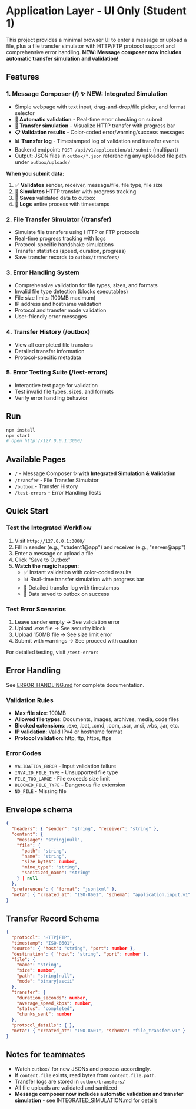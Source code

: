 # Application Layer - UI Only (Student 1)

This project provides a minimal browser UI to enter a message or upload a file, plus a file transfer simulator with HTTP/FTP protocol support and comprehensive error handling. **NEW: Message composer now includes automatic transfer simulation and validation!**

## Features

### 1. Message Composer (/) **✨ NEW: Integrated Simulation**
- Simple webpage with text input, drag-and-drop/file picker, and format selector
- **🎯 Automatic validation** - Real-time error checking on submit
- **📡 Transfer simulation** - Visualize HTTP transfer with progress bar
- **📋 Validation results** - Color-coded error/warning/success messages
- **📊 Transfer log** - Timestamped log of validation and transfer events
- Backend endpoint: `POST /api/v1/application/ui/submit` (multipart)
- Output: JSON files in `outbox/*.json` referencing any uploaded file path under `outbox/uploads/`

**When you submit data:**
1. ✅ **Validates** sender, receiver, message/file, file type, file size
2. 📡 **Simulates** HTTP transfer with progress tracking
3. 💾 **Saves** validated data to outbox
4. 📝 **Logs** entire process with timestamps

### 2. File Transfer Simulator (/transfer)
- Simulate file transfers using HTTP or FTP protocols
- Real-time progress tracking with logs
- Protocol-specific handshake simulations
- Transfer statistics (speed, duration, progress)
- Save transfer records to `outbox/transfers/`

### 3. Error Handling System
- Comprehensive validation for file types, sizes, and formats
- Invalid file type detection (blocks executables)
- File size limits (100MB maximum)
- IP address and hostname validation
- Protocol and transfer mode validation
- User-friendly error messages

### 4. Transfer History (/outbox)
- View all completed file transfers
- Detailed transfer information
- Protocol-specific metadata

### 5. Error Testing Suite (/test-errors)
- Interactive test page for validation
- Test invalid file types, sizes, and formats
- Verify error handling behavior

## Run
```bash
npm install
npm start
# open http://127.0.0.1:3000/
```

## Available Pages
- `/` - Message Composer **✨ with Integrated Simulation & Validation**
- `/transfer` - File Transfer Simulator
- `/outbox` - Transfer History
- `/test-errors` - Error Handling Tests

## Quick Start

### Test the Integrated Workflow
1. Visit `http://127.0.0.1:3000/`
2. Fill in sender (e.g., "student1@app") and receiver (e.g., "server@app")
3. Enter a message or upload a file
4. Click "Save to Outbox"
5. **Watch the magic happen:**
   - ✅ Instant validation with color-coded results
   - 📊 Real-time transfer simulation with progress bar
   - 📝 Detailed transfer log with timestamps
   - 💾 Data saved to outbox on success

### Test Error Scenarios
1. Leave sender empty → See validation error
2. Upload .exe file → See security block
3. Upload 150MB file → See size limit error
4. Submit with warnings → See proceed with caution

For detailed testing, visit `/test-errors`

## Error Handling

See [ERROR_HANDLING.md](ERROR_HANDLING.md) for complete documentation.

### Validation Rules
- **Max file size**: 100MB
- **Allowed file types**: Documents, images, archives, media, code files
- **Blocked extensions**: .exe, .bat, .cmd, .com, .scr, .msi, .vbs, .jar, etc.
- **IP validation**: Valid IPv4 or hostname format
- **Protocol validation**: http, ftp, https, ftps

### Error Codes
- `VALIDATION_ERROR` - Input validation failure
- `INVALID_FILE_TYPE` - Unsupported file type
- `FILE_TOO_LARGE` - File exceeds size limit
- `BLOCKED_FILE_TYPE` - Dangerous file extension
- `NO_FILE` - Missing file

## Envelope schema
```json
{
  "headers": { "sender": "string", "receiver": "string" },
  "content": {
    "message": "string|null",
    "file": { 
      "path": "string", 
      "name": "string", 
      "size_bytes": number,
      "mime_type": "string",
      "sanitized_name": "string"
    } | null
  },
  "preferences": { "format": "json|xml" },
  "meta": { "created_at": "ISO-8601", "schema": "application.input.v1" }
}
```

## Transfer Record Schema
```json
{
  "protocol": "HTTP|FTP",
  "timestamp": "ISO-8601",
  "source": { "host": "string", "port": number },
  "destination": { "host": "string", "port": number },
  "file": {
    "name": "string",
    "size": number,
    "path": "string|null",
    "mode": "binary|ascii"
  },
  "transfer": {
    "duration_seconds": number,
    "average_speed_kbps": number,
    "status": "completed",
    "chunks_sent": number
  },
  "protocol_details": { },
  "meta": { "created_at": "ISO-8601", "schema": "file_transfer.v1" }
}
```

## Notes for teammates
- Watch `outbox/` for new JSONs and process accordingly.
- If `content.file` exists, read bytes from `content.file.path`.
- Transfer logs are stored in `outbox/transfers/`
- All file uploads are validated and sanitized
- **Message composer now includes automatic validation and transfer simulation** - see INTEGRATED_SIMULATION.md for details
